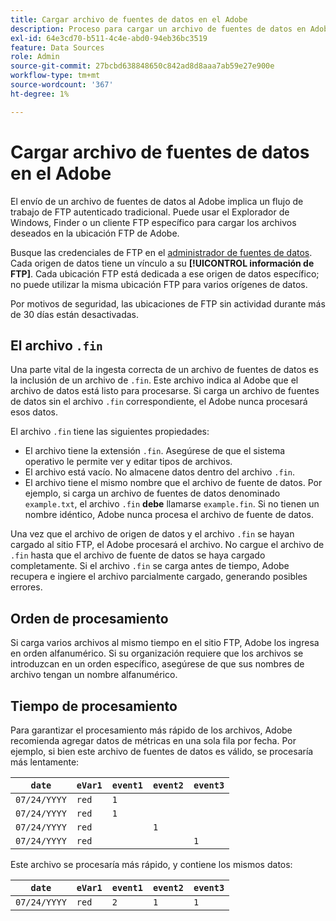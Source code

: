 ```yaml
---
title: Cargar archivo de fuentes de datos en el Adobe
description: Proceso para cargar un archivo de fuentes de datos en Adobe Analytics para su ingesta.
exl-id: 64e3cd70-b511-4c4e-abd0-94eb36bc3519
feature: Data Sources
role: Admin
source-git-commit: 27bcbd638848650c842ad8d8aaa7ab59e27e900e
workflow-type: tm+mt
source-wordcount: '367'
ht-degree: 1%

---
```


# Cargar archivo de fuentes de datos en el Adobe

El envío de un archivo de fuentes de datos al Adobe implica un flujo de trabajo de FTP autenticado tradicional. Puede usar el Explorador de Windows, Finder o un cliente FTP específico para cargar los archivos deseados en la ubicación FTP de Adobe.

Busque las credenciales de FTP en el [administrador de fuentes de datos](manage.md). Cada origen de datos tiene un vínculo a su **[!UICONTROL información de FTP]**. Cada ubicación FTP está dedicada a ese origen de datos específico; no puede utilizar la misma ubicación FTP para varios orígenes de datos.

Por motivos de seguridad, las ubicaciones de FTP sin actividad durante más de 30 días están desactivadas.

## El archivo `.fin`

Una parte vital de la ingesta correcta de un archivo de fuentes de datos es la inclusión de un archivo de `.fin`. Este archivo indica al Adobe que el archivo de datos está listo para procesarse. Si carga un archivo de fuentes de datos sin el archivo `.fin` correspondiente, el Adobe nunca procesará esos datos.

El archivo `.fin` tiene las siguientes propiedades:

* El archivo tiene la extensión `.fin`. Asegúrese de que el sistema operativo le permite ver y editar tipos de archivos.
* El archivo está vacío. No almacene datos dentro del archivo `.fin`.
* El archivo tiene el mismo nombre que el archivo de fuente de datos. Por ejemplo, si carga un archivo de fuentes de datos denominado `example.txt`, el archivo `.fin` **debe** llamarse `example.fin`. Si no tienen un nombre idéntico, Adobe nunca procesa el archivo de fuente de datos.

Una vez que el archivo de origen de datos y el archivo `.fin` se hayan cargado al sitio FTP, el Adobe procesará el archivo. No cargue el archivo de `.fin` hasta que el archivo de fuente de datos se haya cargado completamente. Si el archivo `.fin` se carga antes de tiempo, Adobe recupera e ingiere el archivo parcialmente cargado, generando posibles errores.

## Orden de procesamiento

Si carga varios archivos al mismo tiempo en el sitio FTP, Adobe los ingresa en orden alfanumérico. Si su organización requiere que los archivos se introduzcan en un orden específico, asegúrese de que sus nombres de archivo tengan un nombre alfanumérico.

## Tiempo de procesamiento

Para garantizar el procesamiento más rápido de los archivos, Adobe recomienda agregar datos de métricas en una sola fila por fecha. Por ejemplo, si bien este archivo de fuentes de datos es válido, se procesaría más lentamente:

| `date` | `eVar1` | `event1` | `event2` | `event3` |
| --- | --- | --- | --- | --- |
| `07/24/YYYY` | `red` | `1` | | |
| `07/24/YYYY` | `red` | `1` | | |
| `07/24/YYYY` | `red` | | `1` | |
| `07/24/YYYY` | `red` | | | `1` |

Este archivo se procesaría más rápido, y contiene los mismos datos:

| `date` | `eVar1` | `event1` | `event2` | `event3` |
| --- | --- | --- | --- | --- |
| `07/24/YYYY` | `red` | `2` | `1` | `1` |
